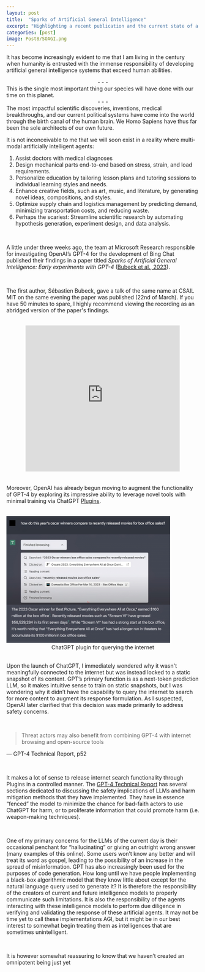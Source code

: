 ```yaml
---
layout: post
title:  "Sparks of Artificial General Intelligence"
excerpt: "Highlighting a recent publication and the current state of a GPT implementation of machine intelligence"
categories: [post]
image: Post8/SOAGI.png
---
```

It has become increasingly evident to me that I am living in the century when humanity is entrusted with the immense responsibility of developing artificial general intelligence systems that exceed human abilities.
<br>
<div align="center">-   -   -</div>
This is the single most important thing our species will have done with our time on this planet.
<br>
<div align="center">-   -   -</div>
The most impactful scientific discoveries, inventions, medical breakthroughs, and our current political systems have come into the world through the birth canal of the human brain. We Homo Sapiens have thus far been the sole architects of our own future.

<br>

It is not inconceivable to me that we will soon exist in a reality where multi-modal artificially intelligent agents:

1. Assist doctors with medical diagnoses
2. Design mechanical parts end-to-end based on stress, strain, and load requirements.
3. Personalize education by tailoring lesson plans and tutoring sessions to individual learning styles and needs.
4. Enhance creative fields, such as art, music, and literature, by generating novel ideas, compositions, and styles.
5. Optimize supply chain and logistics management by predicting demand, minimizing transportation costs, and reducing waste.
6. Perhaps the scariest: Streamline scientific research by automating hypothesis generation, experiment design, and data analysis.
<br>

A little under three weeks ago, the team at Microsoft Research responsible for investigating OpenAI’s GPT-4 for the development of Bing Chat published their findings in a paper titled _Sparks of Artificial General Intelligence: Early experiments with GPT-4_ ([Bubeck et al., 2023](https://arxiv.org/pdf/2303.12712.pdf)).

<br>

The first author, Sébastien Bubeck, gave a talk of the same name at CSAIL MIT on the same evening the paper was published (22nd of March). If you have 50 minutes to spare, I highly recommend viewing the recording as an abridged version of the paper's findings.

<br>
<div align="center"><iframe style="height:380px;width:80%" src="https://www.youtube.com/embed/qbIk7-JPB2c" frameborder="0" allow="accelerometer; autoplay; clipboard-write; encrypted-media; gyroscope; picture-in-picture" allowfullscreen></iframe></div>
<br>

Moreover, OpenAI has already begun moving to augment the functionality of GPT-4 by exploring its impressive ability to leverage novel tools with minimal training via ChatGPT [Plugins](https://platform.openai.com/docs/plugins/introduction). 

<br>

<img src="/img/Post8/GPTPluginSearch.jpeg" alt= GPTSearch style="max-width:85%;height:auto">
<div align="center">ChatGPT plugin for querying the internet</div>

<br>

Upon the launch of ChatGPT, I immediately wondered why it wasn't meaningfully connected to the internet but was instead locked to a static snapshot of its content. GPT’s primary function is as a next-token prediction LLM, so it makes intuitive sense to train on static snapshots, but I was wondering why it didn’t have the capability to query the internet to search for more content to augment its response formulation. As I suspected, OpenAI later clarified that this decision was made primarily to address safety concerns.

<br>

> Threat actors may also benefit from combining GPT-4 with internet browsing and open-source tools

— GPT-4 Technical Report, p52

<br>

It makes a lot of sense to release internet search functionality through Plugins in a controlled manner. The [GPT-4 Technical Report](https://cdn.openai.com/papers/gpt-4.pdf) has several sections dedicated to discussing the safety implications of LLMs and harm mitigation methods that they have implemented. They have in essence “fenced” the model to minimize the chance for bad-faith actors to use ChatGPT for harm, or to proliferate information that could promote harm (i.e. weapon-making techniques).

<br>

One of my primary concerns for the LLMs of the current day is their occasional penchant for “hallucinating” or giving an outright wrong answer (many examples of this online). Some users won’t know any better and will treat its word as gospel, leading to the possibility of an increase in the spread of misinformation. GPT has also increasingly been used for the purposes of code generation. How long until we have people implementing a black-box algorithmic model that they know little about except for the natural language query used to generate it? It is therefore the responsibility of the creators of current and future intelligence models to properly communicate such limitations. It is also the responsibility of the agents interacting with these intelligence models to perform due diligence in verifying and validating the response of these artificial agents. It may not be time yet to call these implementations AGI, but it might be in our best interest to somewhat begin treating them as intelligences that are sometimes unintelligent.

<br>

It is however somewhat reassuring to know that we haven’t created an omnipotent being just yet

<br>
